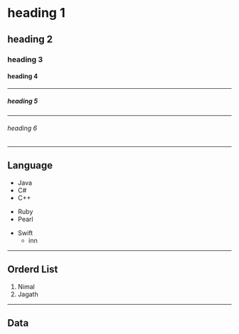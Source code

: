 ```

```

# heading 1
## heading 2
### heading 3
#### heading 4
***
##### heading 5
---
###### heading 6
-----
## Language

+ Java
+ C#
+ C++

- Ruby
- Pearl
* Swift
    * inn
---
## Orderd List
1. Nimal
2. Jagath
---

## Data
